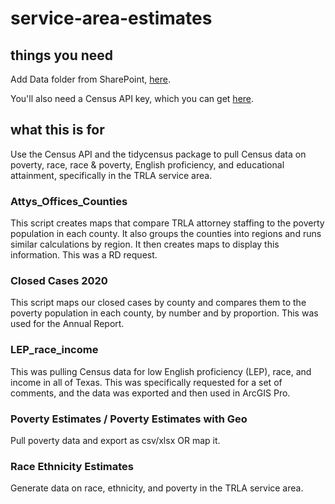 # service-area-estimates

## things you need

Add Data folder from SharePoint, [here](https://txriogrande.sharepoint.com/sites/DataMapsTRLA2/Shared%20Documents/Forms/AllItems.aspx?viewid=ae692460%2D6432%2D478b%2Da201%2D7e2c3bab4667&id=%2Fsites%2FDataMapsTRLA2%2FShared%20Documents%2FProjects%2FService%20Area%20Estimates).

You'll also need a Census API key, which you can get [here](https://api.census.gov/data/key_signup.html).

## what this is for

Use the Census API and the tidycensus package to pull Census data on poverty, race, race & poverty, English proficiency, and educational attainment, specifically in the TRLA service area.

### Attys_Offices_Counties

This script creates maps that compare TRLA attorney staffing to the poverty population in each county. It also groups the counties into regions and runs similar calculations by region. It then creates maps to display this information. This was a RD request.

### Closed Cases 2020

This script maps our closed cases by county and compares them to the poverty population in each county, by number and by proportion. This was used for the Annual Report.

### LEP_race_income

This was pulling Census data for low English proficiency (LEP), race, and income in all of Texas. This was specifically requested for a set of comments, and the data was exported and then used in ArcGIS Pro.

### Poverty Estimates / Poverty Estimates with Geo

Pull poverty data and export as csv/xlsx OR map it. 

### Race Ethnicity Estimates

Generate data on race, ethnicity, and poverty in the TRLA service area.

